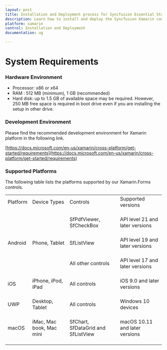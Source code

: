 ```yaml
---
layout: post
title: Installation and Deployment process for Syncfusion Essential Studio Xamarin products
description: Learn how to install and deploy the Syncfusion Xamarin component
platform: xamarin
control: Installation and Deployment
documentation: ug

---
```


# **System Requirements**

### **Hardware Environment**

* Processor: x86 or x64
* RAM : 512 MB (minimum), 1 GB (recommended)
* Hard disk: up to 1.5 GB of available space may be required. However, 250 MB free space is required in boot drive even if you are installing the setup in other drive.

### **Development Environment**
Please find the recommended development environment for Xamarin platform in the following link. 

[https://docs.microsoft.com/en-us/xamarin/cross-platform/get-started/requirements](https://docs.microsoft.com/en-us/xamarin/cross-platform/get-started/requirements)

### **Supported Platforms**

The following table lists the platforms supported by our Xamarin.Forms controls.

<table>
    <tr>
        <td>
            Platform
            <br/>
            <br/>
        </td>
        <td>
          Device Types
            <br/>
            <br/>
        </td>
          <td>
            Controls
            <br/>
            <br/>
        </td>
        <td>
            Supported versions
            <br/>
            <br/>
        </td>
    </tr>
    <tr>
        <td rowspan="3">
            Android
            <br/>
            <br/>
        </td>
        <td rowspan="3">
        Phone, Tablet
        <br/>
        <br/>
        </td>
        <td>
            SfPdfViewer, SfCheckBox
            <br/>
            <br/>
        </td>
         <td>
            API level 21 and later versions
            <br/>
            <br/>
        </td>
    </tr>
    <tr>
        <td>
            SfListView
            <br/>
            <br/>
        </td>
         <td>
            API level 19 and later versions
            <br/>
            <br/>
        </td>
    </tr>
     <tr>
        <td>
            All other controls 
            <br/>
            <br/>
        </td>
         <td>
            API level 17 and later versions
            <br/>
            <br/>
        </td>
    </tr>
    <tr>
        <td>
            iOS
            <br/>
            <br/>
        </td>
        <td>
            iPhone, iPod, iPad
            <br/>
            <br/>
        </td>
          <td>
            All controls 
            <br/>
            <br/>
        </td>
        <td>
            iOS 9.0 and later versions
            <br/>
            <br/>
        </td>
    </tr>
    <tr>
        <td>
            UWP
            <br/>
            <br/>
        </td>
        <td>
           Desktop, Tablet
            <br/>
            <br/>
        </td>
          <td>
            All controls 
            <br/>
            <br/>
        </td>
        <td>
            Windows 10 devices
            <br/>
            <br/>
        </td>
    </tr>
<td>
            macOS
            <br/>
            <br/>
        </td>
        <td>
            iMac, Mac book, Mac mini
             <br/>
             <br/>
        </td>
        <td>
            SfChart, SfDataGrid and SfListView
            <br/>
            <br/>
        </td>
         <td>
            macOS 10.11 and later versions
            <br/>
            <br/>
        </td>
    
</table>